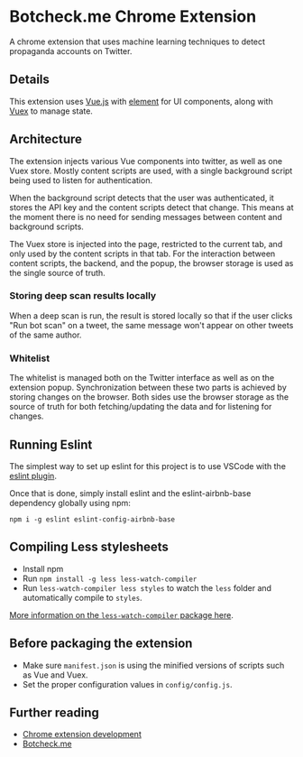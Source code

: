 # Botcheck.me Chrome Extension

A chrome extension that uses machine learning techniques to detect propaganda accounts on Twitter.

## Details

This extension uses [Vue.js](https://vuejs.org/) with [element](http://element.eleme.io) for UI components, along with [Vuex](https://vuex.vuejs.org/en/intro.html) to manage state.

## Architecture

The extension injects various Vue components into twitter, as well as one Vuex store. Mostly content scripts are used, with a single background script being used to listen for authentication.

When the background script detects that the user was authenticated, it stores the API key and the content scripts detect that change. This means at the moment there is no need for sending messages between content and background scripts.

The Vuex store is injected into the page, restricted to the current tab, and only used by the content scripts in that tab. For the interaction between content scripts, the backend, and the popup, the browser storage is used as the single source of truth.

### Storing deep scan results locally

When a deep scan is run, the result is stored locally so that if the user clicks "Run bot scan" on a tweet, the same message won't appear on other tweets of the same author.

### Whitelist

The whitelist is managed both on the Twitter interface as well as on the extension popup. Synchronization between these two parts is achieved by storing changes on the browser. Both sides use the browser storage as the source of truth for both fetching/updating the data and for listening for changes.

## Running Eslint

The simplest way to set up eslint for this project is to use VSCode with the [eslint plugin](https://marketplace.visualstudio.com/items?itemName=dbaeumer.vscode-eslint).

Once that is done, simply install eslint and the eslint-airbnb-base dependency globally using npm:

`npm i -g eslint eslint-config-airbnb-base`

## Compiling Less stylesheets

* Install npm
* Run `npm install -g less less-watch-compiler`
* Run `less-watch-compiler less styles` to watch the `less` folder and automatically compile to `styles`.

[More information on the `less-watch-compiler` package here](https://www.npmjs.com/package/less-watch-compiler).

## Before packaging the extension

* Make sure `manifest.json` is using the minified versions of scripts such as Vue and Vuex.
* Set the proper configuration values in `config/config.js`.

## Further reading

* [Chrome extension development](https://developer.chrome.com/extensions)
* [Botcheck.me](https://botcheck.me)
